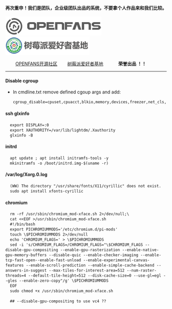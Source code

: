 
#### 再次重申！我们是团队，企业级团队出品的系统，不要拿个人作品来和我们比较。

![openfans](../images/openfans.png)&nbsp;&nbsp;&nbsp;&nbsp;![amatfan.png](../images/amatfan.png)

&nbsp;&nbsp;&nbsp;&nbsp;&nbsp;&nbsp;&nbsp;&nbsp;[OPENFANS开源社区](http://www.openfans.org)&nbsp;&nbsp;&nbsp;&nbsp;&nbsp;&nbsp;&nbsp;&nbsp;[树莓派爱好者基地](http://rpifans.cn/)&nbsp;&nbsp;&nbsp;&nbsp;&nbsp;&nbsp;&nbsp;&nbsp;&nbsp;&nbsp;&nbsp;&nbsp;**荣誉出品 ！！**

----

#### Disable cgroup

- In cmdline.txt remove defined cgoup args and add:
 
      cgroup_disable=cpuset,cpuacct,blkio,memory,devices,freezer,net_cls,perf_event,net_prio,pids

#### ssh glxinfo

      export DISPLAY=:0
      export XAUTHORITY=/var/lib/lightdm/.Xauthority
      glxinfo -B

#### initrd

      apt update ; apt install initramfs-tools -y
      mkinitramfs -o /boot/initrd.img-$(uname -r)
      
#### /var/log/Xorg.0.log

      (WW) The directory "/usr/share/fonts/X11/cyrillic" does not exist.
      sudo apt install xfonts-cyrillic

#### chromium

      rm -rf /usr/sbin/chromium_mod-xface.sh 2>/dev/null;\
      cat <<EOF >/usr/sbin/chromium_mod-xface.sh
      #!/bin/bash
      export PICHROMIUMMODS='/etc/chromium.d/pi-mods'
      touch \$PICHROMIUMMODS 2>/dev/null
      echo 'CHROMIUM_FLAGS=' > \$PICHROMIUMMODS
      sed -i 's/CHROMIUM_FLAGS=/CHROMIUM_FLAGS="\$CHROMIUM_FLAGS --disable-gpu-compositing --enable-gpu-rasterization --enable-native-gpu-memory-buffers --disable-quic --enable-checker-imaging --enable-tcp-fast-open--enable-fast-unload --enable-experimental-canvas-features --enable-scroll-prediction --enable-simple-cache-backend --answers-in-suggest --max-tiles-for-interest-area=512 --num-raster-threads=4 --default-tile-height=512 --disk-cache-size=0 --use-gl=egl --gles --enable-zero-copy"/g' \$PICHROMIUMMODS
      EOF
      sudo chmod +x /usr/sbin/chromium_mod-xface.sh
      
      ## --disable-gpu-compositing to use vc4 ??
